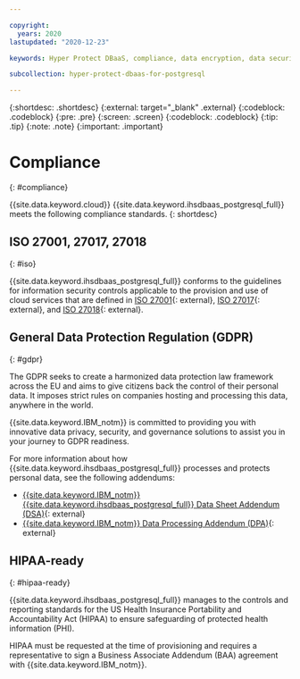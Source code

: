 ```yaml
---

copyright:
  years: 2020
lastupdated: "2020-12-23"

keywords: Hyper Protect DBaaS, compliance, data encryption, data security

subcollection: hyper-protect-dbaas-for-postgresql

---
```


{:shortdesc: .shortdesc}
{:external: target="_blank" .external}
{:codeblock: .codeblock}
{:pre: .pre}
{:screen: .screen}
{:codeblock: .codeblock}
{:tip: .tip}
{:note: .note}
{:important: .important}

# Compliance
{: #compliance}

{{site.data.keyword.cloud}} {{site.data.keyword.ihsdbaas_postgresql_full}} meets the following compliance standards.
{: shortdesc}

## ISO 27001, 27017, 27018
{: #iso}

{{site.data.keyword.ihsdbaas_postgresql_full}} conforms to the guidelines for information security controls applicable to the provision and use of cloud services that are defined in [ISO 27001](https://www.iso.org/standard/54534.html){: external}, [ISO 27017](https://www.iso.org/standard/43757.html){: external}, and [ISO 27018](https://www.iso.org/standard/76559.html){: external}.

## General Data Protection Regulation (GDPR)
{: #gdpr}

The GDPR seeks to create a harmonized data protection law framework across the EU and aims to give citizens back the control of their personal data. It imposes strict rules on companies hosting and processing this data, anywhere in the world.

{{site.data.keyword.IBM_notm}} is committed to providing you with innovative data privacy, security, and governance solutions to assist you in your journey to GDPR readiness.

<!--To ensure GDPR compliance for your {{site.data.keyword.ihsdbaas_postgresql_full}} resources, [enable the EU supported setting](/docs/account?topic=account-eu-hipaa-supported#bill_eusupported) for your {{site.data.keyword.cloud_notm}} account.--> 

For more information about how {{site.data.keyword.ihsdbaas_postgresql_full}} processes and protects personal data, see the following addendums:
- [{{site.data.keyword.IBM_notm}} {{site.data.keyword.ihsdbaas_postgresql_full}} Data Sheet Addendum (DSA)](https://www.ibm.com/software/reports/compatibility/clarity-reports/report/html/softwareReqsForProduct?deliverableId=35C0E2A0605911E982882C5D069DA07A){: external}
- [{{site.data.keyword.IBM_notm}} Data Processing Addendum (DPA)](https://www.ibm.com/support/customer/csol/terms/?cat=dpa){: external}

## HIPAA-ready
{: #hipaa-ready}

{{site.data.keyword.ihsdbaas_postgresql_full}} manages to the controls and reporting standards for the US Health Insurance Portability and Accountability Act (HIPAA) to ensure safeguarding of protected health information (PHI).

HIPAA must be requested at the time of provisioning and requires a representative to sign a Business Associate Addendum (BAA) agreement with {{site.data.keyword.IBM_notm}}.
